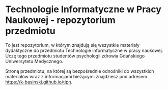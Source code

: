 # Technologie Informatyczne w Pracy Naukowej - repozytorium przedmiotu
To jest repozytorium, w którym znajdują się wszystkie materiały dydaktyczne do przedmiotu Technologie informatyczne w pracy naukowej. Uczę tego przedmiotu studentów psychologii zdrowia Gdańskiego Uniwersytetu Medycznego.

Stronę przedmiotu, na której są bezpośrednie odnośniki do wszystkich materiałów wraz z informacjami bieżącymi znajdziesz pod adresem <https://k-basinski.github.io/tipn>.
